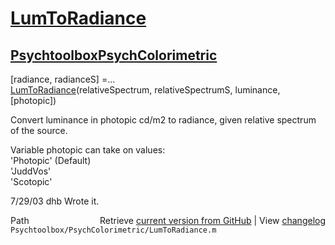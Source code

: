 # [LumToRadiance](LumToRadiance)
## [Psychtoolbox](Psychtoolbox)[PsychColorimetric](PsychColorimetric)

 [radiance, radianceS] =...  
    [LumToRadiance](LumToRadiance)(relativeSpectrum, relativeSpectrumS, luminance, [photopic])  
  
 Convert luminance in photopic cd/m2 to radiance, given relative spectrum  
 of the source.  
  
 Variable photopic can take on values:  
        'Photopic' (Default)  
   'JuddVos'  
   'Scotopic'  
  
 7/29/03   dhb  Wrote it.  




<div class="code_header" style="text-align:right;">
  <span style="float:left;">Path&nbsp;&nbsp;</span> <span class="counter">Retrieve <a href=
  "https://raw.github.com/Psychtoolbox-3/Psychtoolbox-3/beta/Psychtoolbox/PsychColorimetric/LumToRadiance.m">current version from GitHub</a> | View <a href=
  "https://github.com/Psychtoolbox-3/Psychtoolbox-3/commits/beta/Psychtoolbox/PsychColorimetric/LumToRadiance.m">changelog</a></span>
</div>
<div class="code">
  <code>Psychtoolbox/PsychColorimetric/LumToRadiance.m</code>
</div>

